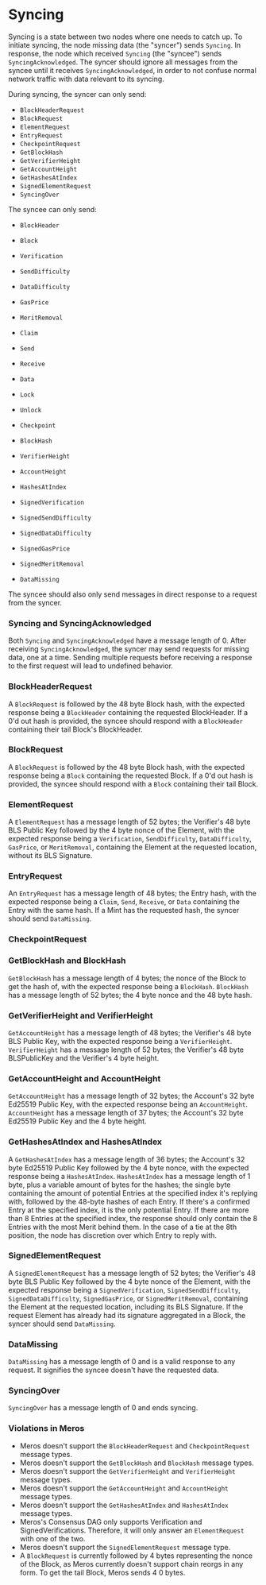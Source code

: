 # Syncing

Syncing is a state between two nodes where one needs to catch up. To initiate syncing, the node missing data (the "syncer") sends `Syncing`. In response, the node which received `Syncing` (the "syncee") sends `SyncingAcknowledged`. The syncer should ignore all messages from the syncee until it receives `SyncingAcknowledged`, in order to not confuse normal network traffic with data relevant to its syncing.

During syncing, the syncer can only send:

- `BlockHeaderRequest`
- `BlockRequest`
- `ElementRequest`
- `EntryRequest`
- `CheckpointRequest`
- `GetBlockHash`
- `GetVerifierHeight`
- `GetAccountHeight`
- `GetHashesAtIndex`
- `SignedElementRequest`
- `SyncingOver`

The syncee can only send:

- `BlockHeader`
- `Block`

- `Verification`
- `SendDifficulty`
- `DataDifficulty`
- `GasPrice`
- `MeritRemoval`

- `Claim`
- `Send`
- `Receive`
- `Data`
- `Lock`
- `Unlock`

- `Checkpoint`

- `BlockHash`
- `VerifierHeight`
- `AccountHeight`
- `HashesAtIndex`

- `SignedVerification`
- `SignedSendDifficulty`
- `SignedDataDifficulty`
- `SignedGasPrice`
- `SignedMeritRemoval`

- `DataMissing`

The syncee should also only send messages in direct response to a request from the syncer.

### Syncing and SyncingAcknowledged

Both `Syncing` and `SyncingAcknowledged` have a message length of 0. After receiving `SyncingAcknowledged`, the syncer may send requests for missing data, one at a time. Sending multiple requests before receiving a response to the first request will lead to undefined behavior.

### BlockHeaderRequest

A `BlockRequest` is followed by the 48 byte Block hash, with the expected response being a `BlockHeader` containing the requested BlockHeader. If a 0'd out hash is provided, the syncee should respond with a `BlockHeader` containing their tail Block's BlockHeader.

### BlockRequest

A `BlockRequest` is followed by the 48 byte Block hash, with the expected response being a `Block` containing the requested Block. If a 0'd out hash is provided, the syncee should respond with a `Block` containing their tail Block.

### ElementRequest

A `ElementRequest` has a message length of 52 bytes; the Verifier's 48 byte BLS Public Key followed by the 4 byte nonce of the Element, with the expected response being a `Verification`, `SendDifficulty`, `DataDifficulty`, `GasPrice`, or `MeritRemoval`, containing the Element at the requested location, without its BLS Signature.

### EntryRequest

An `EntryRequest` has a message length of 48 bytes; the Entry hash, with the expected response being a `Claim`, `Send`, `Receive`, or `Data` containing the Entry with the same hash. If a Mint has the requested hash, the syncer should send `DataMissing`.

### CheckpointRequest

### GetBlockHash and BlockHash

`GetBlockHash` has a message length of 4 bytes; the nonce of the Block to get the hash of, with the expected response being a `BlockHash`. `BlockHash` has a message length of 52 bytes; the 4 byte nonce and the 48 byte hash.

### GetVerifierHeight and VerifierHeight

`GetAccountHeight` has a message length of 48 bytes; the Verifier's 48 byte BLS Public Key, with the expected response being a `VerifierHeight`. `VerifierHeight` has a message length of 52 bytes; the Verifier's 48 byte BLSPublicKey and the Verifier's 4 byte height.

### GetAccountHeight and AccountHeight

`GetAccountHeight` has a message length of 32 bytes; the Account's 32 byte Ed25519 Public Key, with the expected response being an `AccountHeight`. `AccountHeight` has a message length of 37 bytes; the Account's 32 byte Ed25519 Public Key and the 4 byte height.

### GetHashesAtIndex and HashesAtIndex

A `GetHashesAtIndex` has a message length of 36 bytes; the Account's 32 byte Ed25519 Public Key followed by the 4 byte nonce, with the expected response being a `HashesAtIndex`. `HashesAtIndex` has a message length of 1 byte, plus a variable amount of bytes for the hashes; the single byte containing the amount of potential Entries at the specified index it's replying with, followed by the 48-byte hashes of each Entry. If there's a confirmed Entry at the specified index, it is the only potential Entry. If there are more than 8 Entries at the specified index, the response should only contain the 8 Entries with the most Merit behind them. In the case of a tie at the 8th position, the node has discretion over which Entry to reply with.

### SignedElementRequest

A `SignedElementRequest` has a message length of 52 bytes; the Verifier's 48 byte BLS Public Key followed by the 4 byte nonce of the Element, with the expected response being a `SignedVerification`, `SignedSendDifficulty`, `SignedDataDifficulty`, `SignedGasPrice`, or `SignedMeritRemoval`, containing the Element at the requested location, including its BLS Signature. If the request Element has already had its signature aggregated in a Block, the syncer should send `DataMissing`.

### DataMissing

`DataMissing` has a message length of 0 and is a valid response to any request. It signifies the syncee doesn't have the requested data.

### SyncingOver

`SyncingOver` has a message length of 0 and ends syncing.

### Violations in Meros

- Meros doesn't support the `BlockHeaderRequest` and `CheckpointRequest` message types.
- Meros doesn't support the `GetBlockHash` and `BlockHash` message types.
- Meros doesn't support the `GetVerifierHeight` and `VerifierHeight` message types.
- Meros doesn't support the `GetAccountHeight` and `AccountHeight` message types.
- Meros doesn't support the `GetHashesAtIndex` and `HashesAtIndex` message types.
- Meros's Consensus DAG only supports Verification and SignedVerifications. Therefore, it will only answer an `ElementRequest` with one of the two.
- Meros doesn't support the `SignedElementRequest` message type.
- A `BlockRequest` is currently followed by 4 bytes representing the nonce of the Block, as Meros currently doesn't support chain reorgs in any form. To get the tail Block, Meros sends 4 0 bytes.

